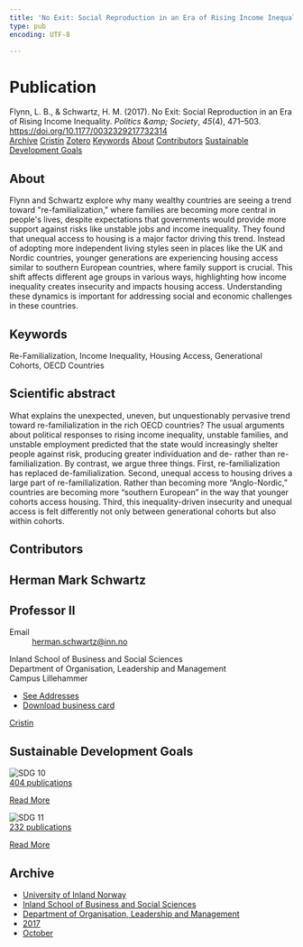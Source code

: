 ```yaml
---
title: 'No Exit: Social Reproduction in an Era of Rising Income Inequality'
type: pub
encoding: UTF-8

---
```

<h1>Publication</h1>
<article id="csl-bib-container-GG7PNXUN" class="csl-bib-container">
  <div class="csl-bib-body"> <div class="csl-entry">Flynn, L. B., &#38; Schwartz, H. M. (2017). No Exit: Social Reproduction in an Era of Rising Income Inequality. <i>Politics &#38;amp; Society</i>, <i>45</i>(4), 471–503. <a href="https://doi.org/10.1177/0032329217732314">https://doi.org/10.1177/0032329217732314</a></div> </div>
  <div class="csl-bib-buttons">
    <a href="#taxonomy-article-GG7PNXUN" alt="archive" class="csl-bib-button">Archive</a>
    <a href="https://app.cristin.no/results/show.jsf?id=1501213" alt="Cristin" class="csl-bib-button">Cristin</a>
    <a href="http://zotero.org/groups/5881554/items/GG7PNXUN" alt="Zotero" class="csl-bib-button">Zotero</a>
    <a href="#keywords-article-GG7PNXUN" alt="keywords" class="csl-bib-button">Keywords</a>
    <a href="#about-article-GG7PNXUN" alt="about_pub" class="csl-bib-button">About</a>
    <a href="#contributors-article-GG7PNXUN" alt="contributors" class="csl-bib-button">Contributors</a>
    <a href="#sdg-article-GG7PNXUN" alt="sdg" class="csl-bib-button">Sustainable Development Goals</a>
  </div>
  <div id="csl-bib-meta-container-GG7PNXUN"></div>
</article>
<div id="csl-bib-meta-GG7PNXUN" class="csl-bib-meta">
  <article id="about-article-GG7PNXUN" class="about_pub-article">
    <h1>About</h1>
    Flynn and Schwartz explore why many wealthy countries are seeing a trend toward "re-familialization," where families are becoming more central in people's lives, despite expectations that governments would provide more support against risks like unstable jobs and income inequality. They found that unequal access to housing is a major factor driving this trend. Instead of adopting more independent living styles seen in places like the UK and Nordic countries, younger generations are experiencing housing access similar to southern European countries, where family support is crucial. This shift affects different age groups in various ways, highlighting how income inequality creates insecurity and impacts housing access. Understanding these dynamics is important for addressing social and economic challenges in these countries.
  </article>
  <article id="keywords-article-GG7PNXUN" class="keywords-article">
    <h1>Keywords</h1>
    Re-Familialization, Income Inequality, Housing Access, Generational Cohorts, OECD Countries
  </article>
  <article id="abstract-article-GG7PNXUN" class="abstract-article">
    <h1>Scientific abstract</h1>
    What explains the unexpected, uneven, but unquestionably pervasive trend toward re-familialization in the rich OECD countries? The usual arguments about political responses to rising income inequality, unstable families, and unstable employment predicted that the state would increasingly shelter people against risk, producing greater individuation and de- rather than re-familialization. By contrast, we argue three things. First, re-familialization has replaced de-familialization. Second, unequal access to housing drives a large part of re-familialization. Rather than becoming more “Anglo-Nordic,” countries are becoming more “southern European” in the way that younger cohorts access housing. Third, this inequality-driven insecurity and unequal access is felt differently not only between generational cohorts but also within cohorts.
  </article>
  <article id="contributors-article-GG7PNXUN" class="contributors-article">
    <h1>Contributors</h1>
    <div class="personas"> <div class="vrtx-hinn-person-card"> <div class="photo"> <i class="lar la-user-circle missing-person"></i> </div> <div class="info"> <hgroup><h1>Herman Mark Schwartz</h1> <h2>Professor II</h2> </hgroup><dl> <dt>Email</dt> <dd> <a href="mailto:herman.schwartz@inn.no">herman.schwartz@inn.no</a> </dd> </dl> <p> Inland School of Business and Social Sciences<br> Department of Organisation, Leadership and Management<br> Campus Lillehammer </p> <ul class="vrtx-hinn-links"> <li><a href="https://www.inn.no/english/find-an-employee/herman-schwartz.html#vrtx-hinn-addresses">See Addresses</a></li> <li><a href="https://www.inn.no/english/find-an-employee/herman-schwartz.html?vrtx=vcf">Download business card</a></li> </ul> </div> </div> <a href="https://app.cristin.no/persons/show.jsf?id=889346" alt="Cristin URL" class="personas-cristin">Cristin</a> </div>
  </article>
  <article id="sdg-article-GG7PNXUN" class="sdg-article">
    <h1>Sustainable Development Goals</h1>
    <div class="sdg-container"><div id="sdg10" class="sdg">
        <img src="{{< params subfolder >}}images/sdg/sdg10_en.png" class="image" alt="SDG 10">
        <div class="sdg-overlay">
          <a href="{{< params subfolder >}}en/archive/?sdg=10#archive" class="sdg-publication-count"><span>404</span> publications</a>
          <p><a href="https://sdgs.un.org/goals/goal10" class="sdg-read-more">Read More</a></p>
        </div>
      </div> <div id="sdg11" class="sdg">
        <img src="{{< params subfolder >}}images/sdg/sdg11_en.png" class="image" alt="SDG 11">
        <div class="sdg-overlay">
          <a href="{{< params subfolder >}}en/archive/?sdg=11#archive" class="sdg-publication-count"><span>232</span> publications</a>
          <p><a href="https://sdgs.un.org/goals/goal11" class="sdg-read-more">Read More</a></p>
        </div>
      </div></div>
  </article>
  <article id="taxonomy-article-GG7PNXUN" class="taxonomy-article">
    <h1>Archive</h1>
    <ul>
      <li><a href="{{< params subfolder >}}en/archive/?key=3DCRN523">University of Inland Norway</a></li>
      <li><a href="{{< params subfolder >}}en/archive/?key=DU8Q9LN9">Inland School of Business and Social Sciences</a></li>
      <li><a href="{{< params subfolder >}}en/archive/?key=4LUWR3ZM">Department of Organisation, Leadership and Management</a></li>
      <li><a href="{{< params subfolder >}}en/archive/?key=KF5I8TQ8">2017</a></li>
      <li><a href="{{< params subfolder >}}en/archive/?key=6PU2ZUNA">October</a></li>
    </ul>
  </article>
</div>

